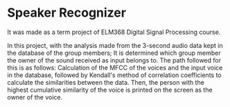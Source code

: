# Speaker Recognizer

It was made as a term project of ELM368 Digital Signal Processing course.

In this project, with the analysis made from the 3-second audio data kept in the database of the group members; It is determined which group member the owner of the sound received as input belongs to.
The path followed for this is as follows:
Calculation of the MFCC of the voices and the input voice in the database, followed by Kendall's method of correlation coefficients to calculate the similarities between the data. Then, the person with the highest cumulative similarity of the voice is printed on the screen as the owner of the voice.

